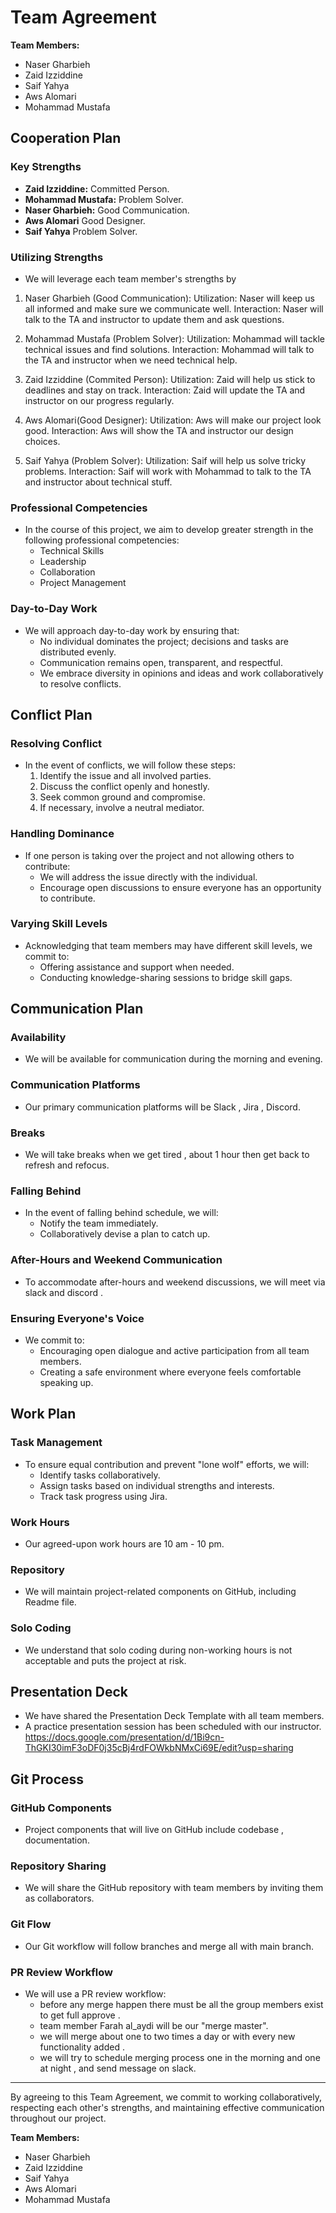 # Team Agreement

**Team Members:**

- Naser Gharbieh
- Zaid Izziddine
- Saif Yahya
- Aws Alomari
- Mohammad Mustafa

## Cooperation Plan

### Key Strengths

- **Zaid Izziddine:** Committed Person.
- **Mohammad Mustafa:** Problem Solver.
- **Naser Gharbieh:** Good Communication.
- **Aws Alomari** Good Designer.
- **Saif Yahya** Problem Solver.

### Utilizing Strengths

- We will leverage each team member's strengths by 

1. Naser Gharbieh (Good Communication):
Utilization: Naser will keep us all informed and make sure we communicate well.
Interaction: Naser will talk to the TA and instructor to update them and ask questions.

2. Mohammad Mustafa (Problem Solver):
Utilization: Mohammad will tackle technical issues and find solutions.
Interaction: Mohammad will talk to the TA and instructor when we need technical help.

3. Zaid Izziddine (Commited Person):
Utilization: Zaid will help us stick to deadlines and stay on track.
Interaction: Zaid will update the TA and instructor on our progress regularly.

4. Aws Alomari(Good  Designer):
Utilization: Aws will make our project look good.
Interaction: Aws will show the TA and instructor our design choices.

5. Saif Yahya (Problem Solver):
Utilization: Saif will help us solve tricky problems.
Interaction: Saif will work with Mohammad to talk to the TA and instructor about technical stuff.
   
### Professional Competencies

- In the course of this project, we aim to develop greater strength in the following professional competencies:
    - Technical Skills
    - Leadership
    - Collaboration
    - Project Management

### Day-to-Day Work
- We will approach day-to-day work by ensuring that:
    - No individual dominates the project; decisions and tasks are distributed evenly.
    - Communication remains open, transparent, and respectful.
    - We embrace diversity in opinions and ideas and work collaboratively to resolve conflicts.

## Conflict Plan

### Resolving Conflict
- In the event of conflicts, we will follow these steps:
    1. Identify the issue and all involved parties.
    2. Discuss the conflict openly and honestly.
    3. Seek common ground and compromise.
    4. If necessary, involve a neutral mediator.

### Handling Dominance
- If one person is taking over the project and not allowing others to contribute:
    - We will address the issue directly with the individual.
    - Encourage open discussions to ensure everyone has an opportunity to contribute.

### Varying Skill Levels
- Acknowledging that team members may have different skill levels, we commit to:
    - Offering assistance and support when needed.
    - Conducting knowledge-sharing sessions to bridge skill gaps.

## Communication Plan

### Availability
- We will be available for communication during the morning and evening.

### Communication Platforms
- Our primary communication platforms will be Slack , Jira , Discord.

### Breaks
- We will take breaks when we get tired , about 1 hour then get back to refresh and refocus.

### Falling Behind
- In the event of falling behind schedule, we will:
    - Notify the team immediately.
    - Collaboratively devise a plan to catch up.

### After-Hours and Weekend Communication
- To accommodate after-hours and weekend discussions, we will meet via slack and discord .

### Ensuring Everyone's Voice
- We commit to:
    - Encouraging open dialogue and active participation from all team members.
    - Creating a safe environment where everyone feels comfortable speaking up.

## Work Plan

### Task Management
- To ensure equal contribution and prevent "lone wolf" efforts, we will:
    - Identify tasks collaboratively.
    - Assign tasks based on individual strengths and interests.
    - Track task progress using Jira.

### Work Hours
- Our agreed-upon work hours are 10 am - 10 pm.

### Repository
- We will maintain project-related components on GitHub, including Readme file.

### Solo Coding
- We understand that solo coding during non-working hours is not acceptable and puts the project at risk.

## Presentation Deck

- We have shared the Presentation Deck Template with all team members.
- A practice presentation session has been scheduled with our instructor.
https://docs.google.com/presentation/d/1Bi9cn-ThGKI30imF3oDF0j35cBj4rdFOWkbNMxCi69E/edit?usp=sharing

## Git Process

### GitHub Components
- Project components that will live on GitHub include codebase , documentation.

### Repository Sharing
- We will share the GitHub repository with team members by  inviting them as collaborators.

### Git Flow
- Our Git workflow will follow branches and merge all with main branch.

### PR Review Workflow
- We will use a PR review workflow:
    - before any merge happen there must be all the group members exist to get full approve .
    - team member Farah al_aydi will be our "merge master".
    - we will merge about one to two times a day or with every new functionality added .
    - we will try to schedule merging process one in the morning and one at night , and send message on slack.

---

By agreeing to this Team Agreement, we commit to working collaboratively, respecting each other's strengths, and maintaining effective communication throughout our project.

**Team Members:**

- Naser Gharbieh
- Zaid Izziddine
- Saif Yahya
- Aws Alomari
- Mohammad Mustafa
